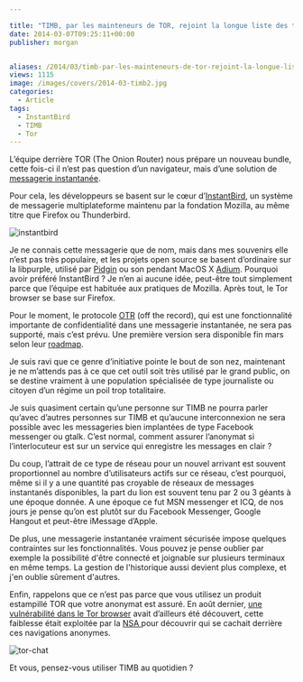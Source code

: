 ```yaml
---

title: "TIMB, par les mainteneurs de TOR, rejoint la longue liste des tchats sécurisés"
date: 2014-03-07T09:25:11+00:00
publisher: morgan


aliases: /2014/03/timb-par-les-mainteneurs-de-tor-rejoint-la-longue-liste-des-tchats-securises/
views: 1115
image: /images/covers/2014-03-timb2.jpg
categories:
  - Article
tags:
  - InstantBird
  - TIMB
  - Tor
---
```

L’équipe derrière TOR (The Onion Router) nous prépare un nouveau bundle, cette fois-ci il n’est pas question d’un navigateur, mais d’une solution de [messagerie instantanée](http://www.dailydot.com/technology/tor-instant-messaging-bundle/).

Pour cela, les développeurs se basent sur le cœur d’[InstantBird](http://instantbird.com/features.html), un système de messagerie multiplateforme maintenu par la fondation Mozilla, au même titre que Firefox ou Thunderbird.

![instantbird](/images/misc/2014-03-instantbird.jpg)

Je ne connais cette messagerie que de nom, mais dans mes souvenirs elle n’est pas très populaire, et les projets open source se basent d’ordinaire sur la libpurple, utilisé par [Pidgin](http://pidgin.im/) ou son pendant MacOS X [Adium](https://adium.im/). Pourquoi avoir préféré InstantBird ? Je n’en ai aucune idée, peut-être tout simplement parce que l’équipe est habituée aux pratiques de Mozilla. Après tout, le Tor browser se base sur Firefox.

Pour le moment, le protocole [OTR](http://fr.wikipedia.org/wiki/Off-the-Record_Messaging) (off the record), qui est une fonctionnalité importante de confidentialité dans une messagerie instantanée, ne sera pas supporté, mais c’est prévu. Une première version sera disponible fin mars selon leur [roadmap](https://trac.torproject.org/projects/tor/wiki/org/meetings/2014WinterDevMeeting/notes/RoadmapTIMB).

Je suis ravi que ce genre d’initiative pointe le bout de son nez, maintenant je ne m’attends pas à ce que cet outil soit très utilisé par le grand public, on se destine vraiment à une population spécialisée de type journaliste ou citoyen d’un régime un poil trop totalitaire.

Je suis quasiment certain qu’une personne sur TIMB ne pourra parler qu’avec d’autres personnes sur TIMB et qu’aucune interconnexion ne sera possible avec les messageries bien implantées de type Facebook messenger ou gtalk. C’est normal, comment assurer l’anonymat si l’interlocuteur est sur un service qui enregistre les messages en clair ?

Du coup, l’attrait de ce type de réseau pour un nouvel arrivant est souvent proportionnel au nombre d’utilisateurs actifs sur ce réseau, c’est pourquoi, même si il y a une quantité pas croyable de réseaux de messages instantanés disponibles, la part du lion est souvent tenu par 2 ou 3 géants à une époque donnée. A une époque ce fut MSN messenger et ICQ, de nos jours je pense qu’on est plutôt sur du Facebook Messenger, Google Hangout et peut-être iMessage d’Apple.

De plus, une messagerie instantanée vraiment sécurisée impose quelques contraintes sur les fonctionnalités. Vous pouvez je pense oublier par exemple la possibilité d'être connecté et joignable sur plusieurs terminaux en même temps. La gestion de l'historique aussi devient plus complexe, et j'en oublie sûrement d'autres.

Enfin, rappelons que ce n’est pas parce que vous utilisez un produit estampillé TOR que votre anonymat est assuré. En août dernier, [une vulnérabilité dans le Tor browser](https://blog.torproject.org/blog/tor-security-advisory-old-tor-browser-bundles-vulnerable) avait d’ailleurs été découvert, cette faiblesse était exploitée par la [NSA ](http://www.theguardian.com/world/2013/oct/04/tor-attacks-nsa-users-online-anonymity) pour découvrir qui se cachait derrière ces navigations anonymes.

![tor-chat](/images/misc/2014-03-tor-chat.jpg)

Et vous, pensez-vous utiliser TIMB au quotidien ?
